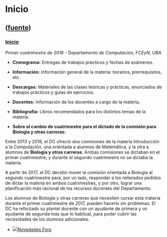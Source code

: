 # Inicio
([fuente](https://campus.exactas.uba.ar/course/view.php?id=1010))
---
### [Inicio](https://campus.exactas.uba.ar/course/view.php?id=1010&section=0)

 _Primer cuatrimestre de 2018 - Departamento de Computación, FCEyN, UBA_

  - **Cronograma:** Entregas de trabajos prácticos y fechas de exámenes.
  - **Información:** Información general de la materia: horarios, prerrequisitos, etc.
  - **Descargas:** Materiales de las clases teóricas y prácticas, enunciados de trabajos prácticos y guías de ejercicios.
  - **Docentes:** Información de los docentes a cargo de la materia.
  - **Bibliografía:** Libros recomendados para los distintos temas de la materia.

  - **Sobre el cambio de cuatrimestre para el dictado de la comisión para Biología y otras carreras:**

Entre 2013 y 2016, el DC ofreció dos comisiones de la materia Introducción a
la Computación, una orientada a alumnos de Matemática, y la otra a alumnos de
**Biología y otras carreras**. Ambas comisiones se dictaban en el primer
cuatrimestre; y durante el segundo cuatrimestre no se dictaba la materia.

A partir de 2017, el DC decidió mover la comisión orientada a Biología al
segundo cuatrimestre para, por un lado, responder a los reiterados pedidos de
dictar la materia en ambos cuatrimestres, y por otro, lograr una planificación
más racional de los recursos docentes del Departamento.

Los alumnos de Biología y otras carreras que necesiten cursar esta materia
durante el primer cuatrimestre de 2017, pueden hacerlo sin problemas. El DC ha
reforzado su plantel docente con un ayudante de primera y un ayudante de
segunda más que lo habitual, para poder cubrir las necesidades de los alumnos
adicionales.

  - [![ ](https://campus.exactas.uba.ar/theme/image.php/aardvark/forum/1524752928/icon)Novedades Foro](https://campus.exactas.uba.ar/mod/forum/view.php?id=52157)


